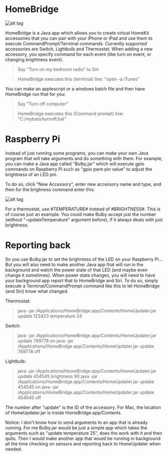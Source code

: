 # HomeBridge

![alt tag](http://i.imgur.com/6aprujn.png)

HomeBridge is a Java app which allows you to create virtual HomeKit accessories that you can pair with your iPhone or iPad and use them to execute CommandPrompt/Terminal commands. Currently supported accessories are Switch, Lightbulb and Thermostat. When adding a new accessory, you specify command for each event (like turn on event, or changing brightness event).

>Say "Turn on my bedroom radio" to Siri

>  HomeBridge executes this (terminal) line: "open -a iTunes"

You can make an applescript or a windows batch file and then have HomeBridge run that for you:

>Say "Turn off computer"

>  HomeBridge executes this (Command prompt) line: "C:/mybats/turnoff.bat"

# Raspberry Pi

Instead of just running some programs, you can make your own Java program that will take arguments and do something with them. For example, you can make a Java app called "Bulby.jar" which will execute gpio commands on Raspberry Pi such as "gpio pwm pin value" to adjust the brightness of an LED pin.

To do so, click "New Accessory", enter new accessory name and type, and then for the brighness command enter this:

![alt tag](http://i.imgur.com/ci4NLNh.png)

For a thermostat, use #TEMPERATURE# instead of #BRIGHTNESS#. This is of course just an example. You could make Bulby accept just the number (without "-updateTemperature" argument before), if it always deals with just brightness.

# Reporting back

So you use Bulby.jar to set the brighntess of the LED on your Raspberry Pi... But you will also need to make another Java app that will run in the background and watch the power state of that LED (and maybe even change it sometimes). When power state changes, you will need to have your background app report that to HomeBridge and Siri. To do so, simply execute a Terminal/CommandPrompt command like this to let HomeBridge (and Siri) know what changed.

Thermostat:
>java -jar /Applications/HomeBridge.app/Contents/HomeUpdater.jar update 123423 temperature 24 

Switch:
>java -jar /Applications/HomeBridge.app/Contents/HomeUpdater.jar update 789778 on
>java -jar /Applications/HomeBridge.app/Contents/HomeUpdater.jar update 789778 off

Lightbulb:
>java -jar /Applications/HomeBridge.app/Contents/HomeUpdater.jar update 454545 brightness 90
>java -jar /Applications/HomeBridge.app/Contents/HomeUpdater.jar update 454545 on
>java -jar /Applications/HomeBridge.app/Contents/HomeUpdater.jar update 454545 off

The number after "update" is the ID of the accessory. For Mac, the location of HomeUpdater.jar is inside HomeBridge.app/Contents.

Notice: I don't know how to send arguments to an app that is already running. For me Bulby.jar would be just a simple app which takes the arguments such as "update temperature 25", does the work with it and then quits. Then I would make another app that would be running in background all the time checking on sensors and reporting back to HomeUpdater when needed.


